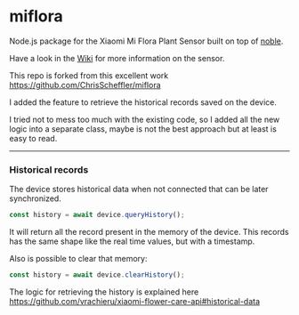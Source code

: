 # miflora

Node.js package for the Xiaomi Mi Flora Plant Sensor built on top of [noble](https://github.com/noble/noble).

Have a look in the [Wiki](https://github.com/ChrisScheffler/miflora/wiki) for more information on the sensor.

This repo is forked from this excellent work https://github.com/ChrisScheffler/miflora

I added the feature to retrieve the historical records saved on the device.

I tried not to mess too much with the existing code, so I added all the new logic into a separate class, maybe is not the best approach but at least is easy to read.

---


### Historical records
The device stores historical data when not connected that can be later synchronized.

```javascript
const history = await device.queryHistory();
```
It will return all the record present in the memory of the device. This records has the same shape like the real time values, but with a timestamp.

Also is possible to clear that memory:

```javascript
const history = await device.clearHistory();
```

The logic for retrieving the history is explained here https://github.com/vrachieru/xiaomi-flower-care-api#historical-data
